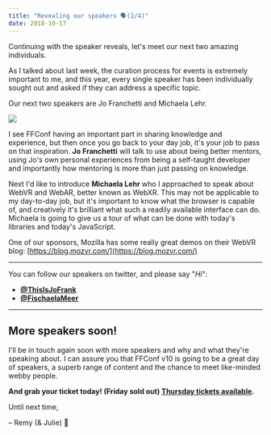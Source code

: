 ```yaml
---
title: "Revealing our speakers 🗣️(2/4)"
date: 2018-10-17
---
```


Continuing with the speaker reveals, let's meet our next two amazing individuals.

As I talked about last week, the curation process for events is extremely important to me, and this year, every single speaker has been individually sought out and asked if they can address a specific topic.

Our next two speakers are Jo Franchetti and Michaela Lehr.

[![](https://convertkit.s3.amazonaws.com/assets/pictures/40116/1604600/content_speakers-2.jpg)](https://ffconf.org)

I see FFConf having an important part in sharing knowledge and experience, but then once you go back to your day job, it's your job to pass on that inspiration. **Jo Franchetti** will talk to use about being better mentors, using Jo's own personal experiences from being a self-taught developer and importantly how mentoring is more than just passing on knowledge.

Next I'd like to introduce **Michaela Lehr** who I approached to speak about WebVR and WebAR, better known as WebXR. This may not be applicable to my day-to-day job, but it's important to know what the browser is capable of, and creatively it's brilliant what such a readily available interface can do. Michaela is going to give us a tour of what can be done with today's libraries and today's JavaScript.

One of our sponsors, Mozilla has some really great demos on their WebVR blog: [https://blog.mozvr.com/](https://blog.mozvr.com/)

* * *

You can follow our speakers on twitter, and please say "_Hi_":

* **[@ThisIsJoFrank](https://twitter.com/ThisIsJoFrank)**
* **[@FischaelaMeer](https://twitter.com/FischaelaMeer)**

* * *

## More speakers soon!

I'll be in touch again soon with more speakers and why and what they're speaking about. I can assure you that FFConf v10 is going to be a great day of speakers, a superb range of content and the chance to meet like-minded webby people.

**And grab your ticket today! (Friday sold out) [Thursday tickets available](https://ffconf.org/tickets).**

Until next time,

– Remy (& Julie) 👋
